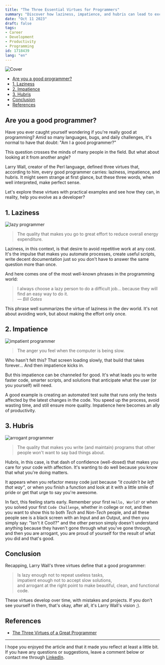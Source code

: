 ```yaml
---
title: "The Three Essential Virtues for Programmers"
summary: "Discover how laziness, impatience, and hubris can lead to excellence in programming. Learn how these characteristics are crucial for innovation, efficiency, and confidence in software development."
date: "Oct 11 2023"
draft: false
tags:
- Career
- Development
- Productivity
- Programming
id: 1718439
lang: "en"
---
```



![Cover](https://i.imgur.com/n53IPTD.webp)

- [Are you a good programmer?](#are-you-a-good-programmer)
- [1. Laziness](#1-laziness)
- [2. Impatience](#2-impatience)
- [3. Hubris](#3-hubris)
- [Conclusion](#conclusion)
- [References](#references)

## Are you a good programmer?

Have you ever caught yourself wondering if you're really good at programming? Amid so many languages, bugs, and daily challenges, it's normal to have that doubt: "Am I a good programmer?"

This question crosses the minds of many people in the field. But what about looking at it from another angle?

Larry Wall, creator of the Perl language, defined three virtues that, according to him, every good programmer carries: laziness, impatience, and hubris. It might seem strange at first glance, but these three words, when well interpreted, make perfect sense.

Let's explore these virtues with practical examples and see how they can, in reality, help you evolve as a developer?

## 1. Laziness

![lazy programmer](https://i.imgur.com/VtF0cpk.webp)

> The quality that makes you go to great effort to reduce overall energy expenditure.

Laziness, in this context, is that desire to avoid repetitive work at any cost. It's the impulse that makes you automate processes, create useful scripts, write decent documentation just so you don't have to answer the same question more than once.

And here comes one of the most well-known phrases in the programming world:

> I always choose a lazy person to do a difficult job… because they will find an easy way to do it.<br>
> — <cite>Bill Gates</cite>

This phrase well summarizes the virtue of laziness in the dev world. It's not about avoiding work, but about making the effort only once.

## 2. Impatience

![impatient programmer](https://i.imgur.com/j3koCJ8.webp)

> The anger you feel when the computer is being slow.

Who hasn't felt this? That screen loading slowly, that build that takes forever... And then impatience kicks in.

But this impatience can be channeled for good. It's what leads you to write faster code, smarter scripts, and solutions that anticipate what the user (or you yourself) will need.

A good example is creating an automated test suite that runs only the tests affected by the latest changes in the code. You speed up the process, avoid wasting time, and still ensure more quality. Impatience here becomes an ally of productivity.

## 3. Hubris

![arrogant programmer](https://i.imgur.com/B3xzH5z.webp)

> The quality that makes you write (and maintain) programs that other people won't want to say bad things about.

Hubris, in this case, is that dash of confidence (well-dosed) that makes you care for your code with affection. It's wanting to do well because you know that what you're doing matters.

It appears when you refactor messy code just because _"it couldn't be left that way"_, or when you finish a function and look at it with a little smile of pride or get that urge to say you're awesome.

In fact, this feeling starts early. Remember your first `Hello, World?` or when you solved your first `Code Challenge`, whether in college or not, and then you want to show this to both _Tech_ and _Non-Tech_ people, and all these people see is a black screen with an Input and an Output, and then you simply say: "Isn't it Cool!?" and the other person simply doesn't understand anything because they haven't gone through what you've gone through, and then you are arrogant, you are proud of yourself for the result of what you did and that's good.

## Conclusion

Recapping, Larry Wall's three virtues define that a good programmer:

> Is lazy enough not to repeat useless tasks,<br>
> impatient enough not to accept slow solutions,<br>
> and arrogant at the right point to make beautiful, clean, and functional code.

These virtues develop over time, with mistakes and projects. If you don't see yourself in them, that's okay, after all, it's Larry Wall's vision ;).

## References

- [The Three Virtues of a Great Programmer](https://thethreevirtues.com/)

---

I hope you enjoyed the article and that it made you reflect at least a little bit. If you have any questions or suggestions, leave a comment below or contact me through [LinkedIn](https://www.linkedin.com/in/ryan25/).